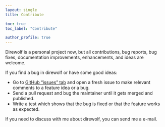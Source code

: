 ```yaml
---
layout: single
title: Contribute

toc: true
toc_label: "Contribute"

author_profile: true
---
```


Direwolf is a personal project now, but all contributions, bug reports, bug fixes, documentation improvements, enhancements, and ideas are welcome.

If you find a bug in direwolf or have some good ideas:

- Go to  [GitHub “issues” tab](<https://github.com/wnanbei/direwolf>) and open a fresh issue to make relevant comments to a feature idea or a bug.
- Send a pull request and bug the maintainer until it gets merged and published.
- Write a test which shows that the bug is fixed or that the feature works as expected.

If you need to discuss with me about direwolf, you can send me a e-mail.

